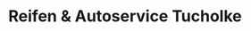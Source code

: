 ---
title: "Reifen & Autoservice Tucholke"
url: /falkensee/reifen-und-autoservice-tucholke/
shop: Reifen
---